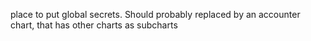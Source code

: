 place to put global secrets.
Should probably replaced by an accounter chart, that has other charts as subcharts